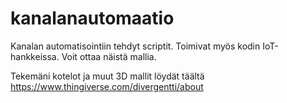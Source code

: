 # kanalanautomaatio

Kanalan automatisointiin tehdyt scriptit. Toimivat myös kodin IoT-hankkeissa. Voit ottaa näistä mallia.

Tekemäni kotelot ja muut 3D mallit löydät täältä https://www.thingiverse.com/divergentti/about
